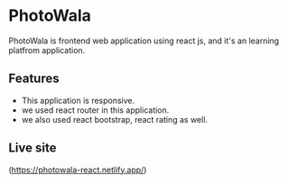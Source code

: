 # PhotoWala

PhotoWala is frontend web application using react js, and it's an learning platfrom application.

## Features
- This application is responsive.
- we used react router in this application.
- we also used react bootstrap, react rating as well.

## Live site 
(https://photowala-react.netlify.app/)